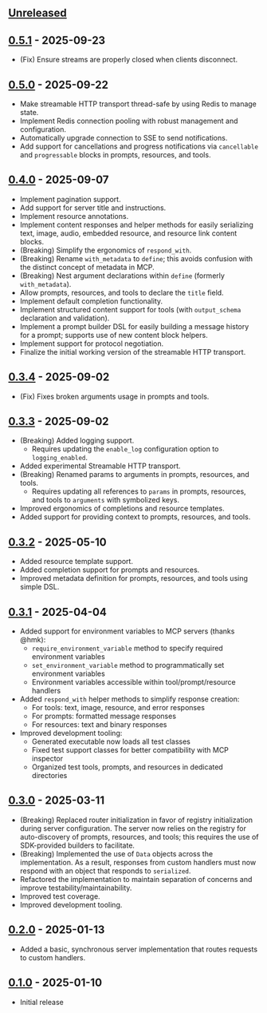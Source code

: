 ## [Unreleased]

## [0.5.1] - 2025-09-23

- (Fix) Ensure streams are properly closed when clients disconnect.

## [0.5.0] - 2025-09-22

- Make streamable HTTP transport thread-safe by using Redis to manage state.
- Implement Redis connection pooling with robust management and configuration.
- Automatically upgrade connection to SSE to send notifications.
- Add support for cancellations and progress notifications via `cancellable` and `progressable` blocks in prompts, resources, and tools.

## [0.4.0] - 2025-09-07

- Implement pagination support.
- Add support for server title and instructions.
- Implement resource annotations.
- Implement content responses and helper methods for easily serializing text, image, audio, embedded resource, and resource link content blocks.
- (Breaking) Simplify the ergonomics of `respond_with`.
- (Breaking) Rename `with_metadata` to `define`; this avoids confusion with the distinct concept of metadata in MCP.
- (Breaking) Nest argument declarations within `define` (formerly `with_metadata`).
- Allow prompts, resources, and tools to declare the `title` field.
- Implement default completion functionality.
- Implement structured content support for tools (with `output_schema` declaration and validation).
- Implement a prompt builder DSL for easily building a message history for a prompt; supports use of new content block helpers.
- Implement support for protocol negotiation.
- Finalize the initial working version of the streamable HTTP transport.

## [0.3.4] - 2025-09-02

- (Fix) Fixes broken arguments usage in prompts and tools.

## [0.3.3] - 2025-09-02

- (Breaking) Added logging support.
  - Requires updating the `enable_log` configuration option to `logging_enabled`.
- Added experimental Streamable HTTP transport.
- (Breaking) Renamed params to arguments in prompts, resources, and tools.
  - Requires updating all references to `params` in prompts, resources, and tools to `arguments` with symbolized keys.
- Improved ergonomics of completions and resource templates.
- Added support for providing context to prompts, resources, and tools.

## [0.3.2] - 2025-05-10

- Added resource template support.
- Added completion support for prompts and resources.
- Improved metadata definition for prompts, resources, and tools using simple DSL.

## [0.3.1] - 2025-04-04

- Added support for environment variables to MCP servers (thanks @hmk):
  - `require_environment_variable` method to specify required environment variables
  - `set_environment_variable` method to programmatically set environment variables
  - Environment variables accessible within tool/prompt/resource handlers
- Added `respond_with` helper methods to simplify response creation:
  - For tools: text, image, resource, and error responses
  - For prompts: formatted message responses
  - For resources: text and binary responses
- Improved development tooling:
  - Generated executable now loads all test classes
  - Fixed test support classes for better compatibility with MCP inspector
  - Organized test tools, prompts, and resources in dedicated directories

## [0.3.0] - 2025-03-11

- (Breaking) Replaced router initialization in favor of registry initialization during server configuration. The server now relies on the registry for auto-discovery of prompts, resources, and tools; this requires the use of SDK-provided builders to facilitate.
- (Breaking) Implemented the use of `Data` objects across the implementation. As a result, responses from custom handlers must now respond with an object that responds to `serialized`.
- Refactored the implementation to maintain separation of concerns and improve testability/maintainability.
- Improved test coverage.
- Improved development tooling.

## [0.2.0] - 2025-01-13

- Added a basic, synchronous server implementation that routes requests to custom handlers.

## [0.1.0] - 2025-01-10

- Initial release

[Unreleased]: https://github.com/dickdavis/model-context-protocol-rb/compare/v0.5.0...HEAD
[0.5.1]: https://github.com/dickdavis/model-context-protocol-rb/compare/v0.5.0...v0.5.1
[0.5.0]: https://github.com/dickdavis/model-context-protocol-rb/compare/v0.4.0...v0.5.0
[0.4.0]: https://github.com/dickdavis/model-context-protocol-rb/compare/v0.3.4...v0.4.0
[0.3.4]: https://github.com/dickdavis/model-context-protocol-rb/compare/v0.3.3...v0.3.4
[0.3.3]: https://github.com/dickdavis/model-context-protocol-rb/compare/v0.3.2...v0.3.3
[0.3.2]: https://github.com/dickdavis/model-context-protocol-rb/compare/v0.3.1...v0.3.2
[0.3.1]: https://github.com/dickdavis/model-context-protocol-rb/compare/v0.3.0...v0.3.1
[0.3.0]: https://github.com/dickdavis/model-context-protocol-rb/compare/v0.2.0...v0.3.0
[0.2.0]: https://github.com/dickdavis/model-context-protocol-rb/compare/v0.1.0...v0.2.0
[0.1.0]: https://github.com/dickdavis/model-context-protocol-rb/releases/tag/v0.1.0
